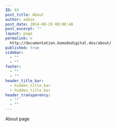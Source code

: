 ```yaml
---
ID: 63
post_title: About
author: admin
post_date: 2014-08-29 08:00:40
post_excerpt: ""
layout: page
permalink: >
  http://documentation.komododigital.dev/about/
published: true
sidebar:
  - ""
  - ""
footer:
  - ""
  - ""
header_title_bar:
  - hidden_title_bar
  - hidden_title_bar
header_transparency:
  - ""
  - ""
---
```

About page